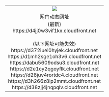 ﻿<table>
  <tr></tr>
  <tr><td colspan=2 align=center><img src="https://d4jj0w3vif1kx.cloudfront.net/Up/oGate.jpg" /></td></tr>
  <tr><td colspan=2 align=center>网门动态网址<br/>(最新)
<br>https://d4jj0w3vif1kx.cloudfront.net
<br/><br/>(以下网址可能失效)
<br>https://d372iuei0hyjek.cloudfront.net
<br>https://d1mh2sge1oh3v6.cloudfront.net
<br>https://dabu5609odsu3.cloudfront.net
<br>https://d2e1cy2qgoyflk.cloudfront.net
<br>https://d28juv4rortdc4.cloudfront.net
<br>https://d3h266z8lp2mmt.cloudfront.net
<br>https://d38zjj4jnqpqlv.cloudfront.net
    </td>
  </tr>
</table>
